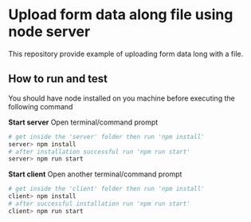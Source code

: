 # Upload form data along file using node server
This repository provide example of uploading form data long with a file.

## How to run and test
You should have node installed on you machine before executing the following command

**Start server**
Open terminal/command prompt 
```bash
# get inside the 'server' folder then run 'npm install'
server> npm install
# after installation successful run 'npm run start'
server> npm run start
```

**Start client**
Open another terminal/command prompt
```bash
# get inside the 'client' folder then run 'npm install'
client> npm install
# after successful installation run 'npm run start'
client> npm run start
```
